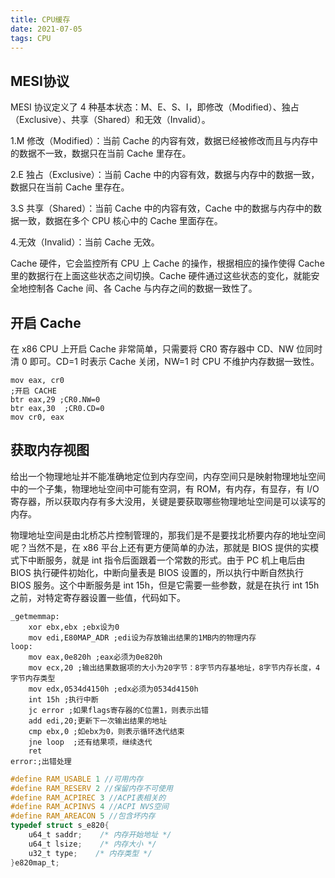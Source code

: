 ```yaml
---
title: CPU缓存
date: 2021-07-05
tags: CPU
---
```


## MESI协议

MESI 协议定义了 4 种基本状态：M、E、S、I，即修改（Modified）、独占（Exclusive）、共享（Shared）和无效（Invalid）。

1.M 修改（Modified）：当前 Cache 的内容有效，数据已经被修改而且与内存中的数据不一致，数据只在当前 Cache 里存在。

2.E 独占（Exclusive）：当前 Cache 中的内容有效，数据与内存中的数据一致，数据只在当前 Cache 里存在。

3.S 共享（Shared）：当前 Cache 中的内容有效，Cache 中的数据与内存中的数据一致，数据在多个 CPU 核心中的 Cache 里面存在。

4.无效（Invalid）：当前 Cache 无效。

Cache 硬件，它会监控所有 CPU 上 Cache 的操作，根据相应的操作使得 Cache 里的数据行在上面这些状态之间切换。Cache 硬件通过这些状态的变化，就能安全地控制各 Cache 间、各 Cache 与内存之间的数据一致性了。

## 开启 Cache

在 x86 CPU 上开启 Cache 非常简单，只需要将 CR0 寄存器中 CD、NW 位同时清 0 即可。CD=1 时表示 Cache 关闭，NW=1 时 CPU 不维护内存数据一致性。

```assembly
mov eax, cr0
;开启 CACHE    
btr eax,29 ;CR0.NW=0
btr eax,30  ;CR0.CD=0
mov cr0, eax
```

## 获取内存视图

给出一个物理地址并不能准确地定位到内存空间，内存空间只是映射物理地址空间中的一个子集，物理地址空间中可能有空洞，有 ROM，有内存，有显存，有 I/O 寄存器，所以获取内存有多大没用，关键是要获取哪些物理地址空间是可以读写的内存。

物理地址空间是由北桥芯片控制管理的，那我们是不是要找北桥要内存的地址空间呢？当然不是，在 x86 平台上还有更方便简单的办法，那就是 BIOS 提供的实模式下中断服务，就是 int 指令后面跟着一个常数的形式。由于 PC 机上电后由 BIOS 执行硬件初始化，中断向量表是 BIOS 设置的，所以执行中断自然执行 BIOS 服务。这个中断服务是 int 15h，但是它需要一些参数，就是在执行 int 15h 之前，对特定寄存器设置一些值，代码如下。

```assembly
_getmemmap:  
    xor ebx,ebx ;ebx设为0  
    mov edi,E80MAP_ADR ;edi设为存放输出结果的1MB内的物理内存
loop:  
    mov eax,0e820h ;eax必须为0e820h  
    mov ecx,20 ;输出结果数据项的大小为20字节：8字节内存基地址，8字节内存长度，4字节内存类型  
    mov edx,0534d4150h ;edx必须为0534d4150h  
    int 15h ;执行中断  
    jc error ;如果flags寄存器的C位置1，则表示出错  
    add edi,20;更新下一次输出结果的地址  
    cmp ebx,0 ;如ebx为0，则表示循环迭代结束  
    jne loop  ;还有结果项，继续迭代    
    ret
error:;出错处理
```

```c
#define RAM_USABLE 1 //可用内存
#define RAM_RESERV 2 //保留内存不可使用
#define RAM_ACPIREC 3 //ACPI表相关的
#define RAM_ACPINVS 4 //ACPI NVS空间
#define RAM_AREACON 5 //包含坏内存
typedef struct s_e820{    
    u64_t saddr;    /* 内存开始地址 */    
    u64_t lsize;    /* 内存大小 */    
    u32_t type;    /* 内存类型 */
}e820map_t;
```
